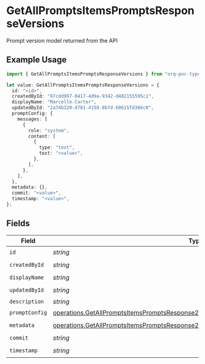 # GetAllPromptsItemsPromptsResponseVersions

Prompt version model returned from the API

## Example Usage

```typescript
import { GetAllPromptsItemsPromptsResponseVersions } from "orq-poc-typescript-multi-env-version/models/operations";

let value: GetAllPromptsItemsPromptsResponseVersions = {
  id: "<id>",
  createdById: "97cdd997-0417-4d9a-9342-d482155595c1",
  displayName: "Marcelle.Carter",
  updatedById: "2a74b320-d781-4158-8b7d-60615fd366c0",
  promptConfig: {
    messages: [
      {
        role: "system",
        content: [
          {
            type: "text",
            text: "<value>",
          },
        ],
      },
    ],
  },
  metadata: {},
  commit: "<value>",
  timestamp: "<value>",
};
```

## Fields

| Field                                                                                                                                                                                            | Type                                                                                                                                                                                             | Required                                                                                                                                                                                         | Description                                                                                                                                                                                      |
| ------------------------------------------------------------------------------------------------------------------------------------------------------------------------------------------------ | ------------------------------------------------------------------------------------------------------------------------------------------------------------------------------------------------ | ------------------------------------------------------------------------------------------------------------------------------------------------------------------------------------------------ | ------------------------------------------------------------------------------------------------------------------------------------------------------------------------------------------------ |
| `id`                                                                                                                                                                                             | *string*                                                                                                                                                                                         | :heavy_check_mark:                                                                                                                                                                               | N/A                                                                                                                                                                                              |
| `createdById`                                                                                                                                                                                    | *string*                                                                                                                                                                                         | :heavy_check_mark:                                                                                                                                                                               | N/A                                                                                                                                                                                              |
| `displayName`                                                                                                                                                                                    | *string*                                                                                                                                                                                         | :heavy_check_mark:                                                                                                                                                                               | N/A                                                                                                                                                                                              |
| `updatedById`                                                                                                                                                                                    | *string*                                                                                                                                                                                         | :heavy_check_mark:                                                                                                                                                                               | N/A                                                                                                                                                                                              |
| `description`                                                                                                                                                                                    | *string*                                                                                                                                                                                         | :heavy_minus_sign:                                                                                                                                                                               | N/A                                                                                                                                                                                              |
| `promptConfig`                                                                                                                                                                                   | [operations.GetAllPromptsItemsPromptsResponse200ApplicationJSONResponseBodyPromptConfig](../../models/operations/getallpromptsitemspromptsresponse200applicationjsonresponsebodypromptconfig.md) | :heavy_check_mark:                                                                                                                                                                               | N/A                                                                                                                                                                                              |
| `metadata`                                                                                                                                                                                       | [operations.GetAllPromptsItemsPromptsResponse200ApplicationJSONResponseBodyMetadata](../../models/operations/getallpromptsitemspromptsresponse200applicationjsonresponsebodymetadata.md)         | :heavy_check_mark:                                                                                                                                                                               | N/A                                                                                                                                                                                              |
| `commit`                                                                                                                                                                                         | *string*                                                                                                                                                                                         | :heavy_check_mark:                                                                                                                                                                               | N/A                                                                                                                                                                                              |
| `timestamp`                                                                                                                                                                                      | *string*                                                                                                                                                                                         | :heavy_check_mark:                                                                                                                                                                               | N/A                                                                                                                                                                                              |